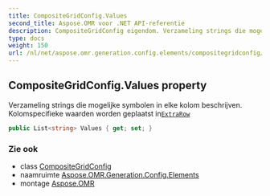 ```yaml
---
title: CompositeGridConfig.Values
second_title: Aspose.OMR voor .NET API-referentie
description: CompositeGridConfig eigendom. Verzameling strings die mogelijke symbolen in elke kolom beschrijven. Kolomspecifieke waarden worden geplaatst inExtraRow
type: docs
weight: 150
url: /nl/net/aspose.omr.generation.config.elements/compositegridconfig/values/
---
```

## CompositeGridConfig.Values property

Verzameling strings die mogelijke symbolen in elke kolom beschrijven. Kolomspecifieke waarden worden geplaatst in[`ExtraRow`](../extrarow/)

```csharp
public List<string> Values { get; set; }
```

### Zie ook

* class [CompositeGridConfig](../)
* naamruimte [Aspose.OMR.Generation.Config.Elements](../../compositegridconfig/)
* montage [Aspose.OMR](../../../)


